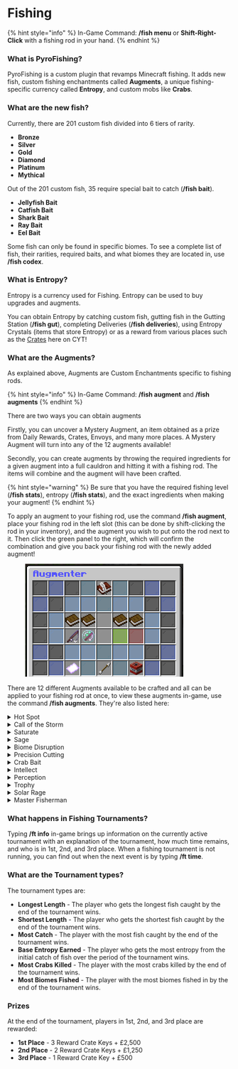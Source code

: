 # Fishing

{% hint style="info" %}
In-Game Command: **/fish menu** or **Shift-Right-Click** with a fishing rod in your hand.
{% endhint %}

### **What is PyroFishing?**

PyroFishing is a custom plugin that revamps Minecraft fishing. It adds new fish, custom fishing enchantments called **Augments**, a unique fishing-specific currency called **Entropy**, and custom mobs like **Crabs**.

### What are the new fish?

Currently, there are 201 custom fish divided into 6 tiers of rarity.

* **Bronze**
* **Silver**
* **Gold**
* **Diamond**
* **Platinum**
* **Mythical**

Out of the 201 custom fish, 35 require special bait to catch (**/fish bait**).

* **Jellyfish Bait**
* **Catfish Bait**
* **Shark Bait**
* **Ray Bait**
* **Eel Bait**

Some fish can only be found in specific biomes. To see a complete list of fish, their rarities, required baits, and what biomes they are located in, use **/fish codex**.

### What is Entropy?

Entropy is a currency used for Fishing. Entropy can be used to buy upgrades and augments.

You can obtain Entropy by catching custom fish, gutting fish in the Gutting Station (**/fish gut**), completing Deliveries (**/fish deliveries**), using Entropy Crystals (items that store Entropy) or as a reward from various places such as the [Crates](crates.md) here on CYT!

### What are the Augments?

As explained above, Augments are Custom Enchantments specific to fishing rods.

{% hint style="info" %}
In-Game Command: **/fish augment** and **/fish augments**
{% endhint %}

There are two ways you can obtain augments

Firstly, you can uncover a Mystery Augment, an item obtained as a prize from Daily Rewards, Crates, Envoys, and many more places. A Mystery Augment will turn into any of the 12 augments available!

Secondly, you can create augments by throwing the required ingredients for a given augment into a full cauldron and hitting it with a fishing rod. The items will combine and the augment will have been crafted.

{% hint style="warning" %}
Be sure that you have the required fishing level (**/fish stats**), entropy (**/fish stats**), and the exact ingredients when making your augment!
{% endhint %}

To apply an augment to your fishing rod, use the command **/fish augment**, place your fishing rod in the left slot (this can be done by shift-clicking the rod in your inventory), and the augment you wish to put onto the rod next to it. Then click the green panel to the right, which will confirm the combination and give you back your fishing rod with the newly added augment!

<figure><img src="../../.gitbook/assets/image (9).png" alt=""><figcaption></figcaption></figure>

There are 12 different Augments available to be crafted and all can be applied to your fishing rod at once, to view these augments in-game, use the command **/fish augments**. They're also listed here:

<details>

<summary>Hot Spot</summary>

#### Description

Hot Spot will give you a chance to get more than one fish per catch. The higher the level of the augment, the higher the chance to catch fish and the more fish that you will catch from one single catch.&#x20;

#### Requirements

* Required Fishing Level: **10**
* Entropy Cost: **50,000**
* Max Augment Level: **13**

#### Crafting Requirements

* 16x Glistering Melon Slice
* 32x String
* 3x Golden Apple
* 1x Oak Boat
* 4x Dolphin Tail (obtained by killing dolphins)

</details>

<details>

<summary>Call of the Storm</summary>

#### Description

Call of the Storm gives you a chance to catch more fish while it is raining. The higher the augment level, the higher the chance to get more fish.

#### Requirements

* Required Fishing Level: **12**
* Entropy Cost: **40,000**
* Max Augment Level: **5**

#### Crafting Requirements

* 1x Water Bucket
* 1x Oak Boat
* 16x Cod
* 4x Lily Pad
* 4x Sponge

</details>

<details>

<summary>Saturate</summary>

#### Description

Saturate gives you a random chance to refill your hunger when catching a fish. The higher the augment level, the greater the chance of getting fed.

#### Requirements

* Required Fishing Level: **12**
* Entropy Cost: **35,000**
* Max Augment Level: **5**

#### Crafting Requirements

* 16x Cooked Beef
* 1x Cake
* 12x Baked Potato
* 16x Cod

</details>

<details>

<summary>Sage</summary>

#### Description

Sage gives you more fishing XP towards the plugin whenever you catch a fish. The higher the augment level, the more XP you will get from catching custom fish!

#### Requirements

* Required Fishing Level: **12**
* Entropy Cost: **57,500**
* Max Augment Level: **10**

#### Crafting Requirements

* 8x Gold Block
* 16x Crab Scale (obtained by killing crabs)
* 16x Crab Claw (obtained by killing crabs)
* 3x Dolphin Tail (obtained by killing dolphins)
* 4x Gunpowder
* 16x Redstone
* 16x Sugar

</details>

<details>

<summary>Biome Disruption</summary>

#### Description

Biome Disruption gives you a chance to catch random fish from other biomes when fishing. The higher the augment level, the higher the chance.

#### Requirements

* Required Fishing Level: **16**
* Entropy Cost: **60,000**
* Max Augment Level: **3**

#### Crafting Requirements

* 16x Oak Log
* 16x Snowball
* 32x Sand
* 32x Kelp
* 1x Water Bucket
* 12x Dolphin Tail (obtained by killing dolphins)
* 20x Crab Scale (obtained by killing crabs)

</details>

<details>

<summary>Precision Cutting</summary>

#### Description

Precision Cutting gives you more entropy from gutting fish using the Gutting Station. The higher the level, the more entropy you will get overall.

#### Requirements

* Required Fishing Level: **22**
* Entropy Cost: **70,000**
* Max Augment Level: **8**

#### Crafting Requirements

* 1x Anvil
* 1x Diamond Sword
* 1x Iron Sword
* 16x Cobblestone
* 2x Emerald
* 3x Lapis Block
* 1x Water Bucket
* 1x Wither Skeleton Skull
* 6x Nautilus Shell

</details>

<details>

<summary>Crab Bait</summary>

#### Description

Crab Bait gives you a higher chance to catch crabs while fishing. Very useful to grind crab scales and crab claws for other augments.

#### Requirements

* Required Fishing Level: **25**
* Entropy Cost: **40,000**
* Max Augment Level: **5**

#### Crafting Requirements

* 1x Water Bucket
* 10x Crab Claw (obtained by killing crabs)
* 20x Crab Scale (obtained by killing crabs)
* 64x String

</details>

<details>

<summary>Intellect</summary>

#### Description

Intellect gives you more XP from catching fish. The higher the augment level, the more XP you will get from catching fish.

#### Requirements

* Required Fishing Level: **25**
* Entropy Cost: **50,000**
* Max Augment Level: **10**

#### Crafting Requirements

* 20x Lapis Block
* 8x Book
* 8x Diamond
* 8x Emerald Block
* 16x Crab Scale (obtained by killing crabs)

</details>

<details>

<summary>Perception</summary>

#### Description

Perception gives you more entropy from catching custom fish. The higher the level of the augment, the more entropy you will get from catching custom fish.

#### Requirements

* Required Fishing Level: **28**
* Entropy Cost: **75,000**
* Max Augment Level: **7**

#### Crafting Requirements

* 32x Grass
* 4x Glowstone
* 3x Turtle Egg
* 3x Nautilus Shell
* 10x Crab Claw(obtained by killing crabs)

</details>

<details>

<summary>Trophy</summary>

#### Description

Trophy gives you a higher chance to profit from the fish scales. The higher the augment level, the greater the chance to make money will be.

#### Requirements

* Required Fishing Level: **35**
* Entropy Cost: **60,000**
* Max Augment Level: **6**

#### Crafting Requirements

* 32x Iron Block
* 16x Gold Block
* 12x Diamond Block
* 12x Emerald Block
* 16x Squid Tentacle (obtained by killing squid)
* 1x Heart of the Sea

</details>

<details>

<summary>Solar Rage</summary>

#### Description

Solar Rage gives you more money when selling fish in the fish shop. The higher the level of the augment, the more money bonus you get.

#### Requirements

* Required Fishing Level: **35**
* Entropy Cost: **75,000**
* Max Augment Level: **5**

#### Crafting Requirements

* 8x Gold Block
* 5x Diamond Block
* 12x Emerald Block
* 10x Crab Claw (obtained by killing crabs)
* 10x Crab Scale (obtained by killing crabs)
* 10x Squid Tentacle (obtained by killing squid)

</details>

<details>

<summary>Master Fisherman</summary>

#### Description

Master Fisherman gives you a higher chance to catch higher-tier fish. This augment is more like a prestigious token than anything. Only for the best and most dedicated fishermen!

#### Requirements

* Required Fishing Level: **45**
* Entropy Cost: **1200,000**
* Max Augment Level: **20**

#### Crafting Requirements

* 1x Nether Star
* 8x Ghast Tear
* 16x Crab Claw
* 16x Crab Scale
* 8x Dolphin Tail (obtained by killing dolphins)
* 12x Squid Tentacle (obtained by killing squid)
* 2x Heart of the Sea

</details>

### **What happens in Fishing Tournaments?**

Typing **/ft info** in-game brings up information on the currently active tournament with an explanation of the tournament, how much time remains, and who is in 1st, 2nd, and 3rd place. When a fishing tournament is not running, you can find out when the next event is by typing **/ft time**.

### **What are the Tournament types?**

The tournament types are:

* **Longest Length** - The player who gets the longest fish caught by the end of the tournament wins.
* **Shortest Length** - The player who gets the shortest fish caught by the end of the tournament wins.
* **Most Catch** - The player with the most fish caught by the end of the tournament wins.
* **Base Entropy Earned** - The player who gets the most entropy from the initial catch of fish over the period of the tournament wins.
* **Most Crabs Killed** - The player with the most crabs killed by the end of the tournament wins.
* **Most Biomes Fished** - The player with the most biomes fished in by the end of the tournament wins.

### **Prizes**

At the end of the tournament, players in 1st, 2nd, and 3rd place are rewarded:

* **1st Place** - 3 Reward Crate Keys + £2,500
* **2nd Place** - 2 Reward Crate Keys + £1,250
* **3rd Place** - 1 Reward Crate Key + £500
